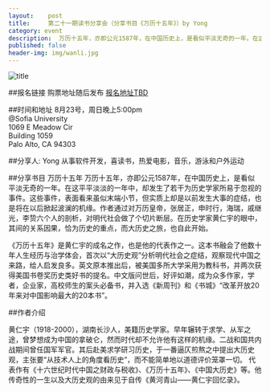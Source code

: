 ```yaml
---
layout:    post
title:     第二十一期读书分享会（分享书目《万历十五年》）by Yong 
category: event 
description:  万历十五年，亦即公元1587年，在中国历史上，是看似平淡无奇的一年。在这平平淡淡的一年中，却发生了若干为历史学家所易于忽视的事件。这些事件，表面看来虽似末端小节，但实质上却是以前发生大事的症结，也是将在以后掀起波澜的机缘。
published: false
header-img: img/wanli.jpg 
---
```


![title](http://lib.cufe.edu.cn/upload_files/article/34/7_20150625050250_20150625%E4%B8%87%E5%8E%86%E5%8D%81%E4%BA%94%E5%B9%B4.jpg)

##报名链接
购票地址随后发布
[报名地址TBD]()

##时间和地址
8月23号，周日晚上5:00pm <br>
@Sofia University  
1069 E Meadow Cir   
Building 1059   
Palo Alto, CA 94303

##分享人: Yong 
从事软件开发，喜读书，热爱电影，音乐，游泳和户外运动

##分享书目 万历十五年
万历十五年，亦即公元1587年，在中国历史上，是看似平淡无奇的一年。在这平平淡淡的一年中，却发生了若干为历史学家所易于忽视的事件。这些事件，表面看来虽似末端小节，但实质上却是以前发生大事的症结，也是将在以后掀起波澜的机缘。作者通过对万历皇帝，张居正，申时行，海瑞，戚继光，李贽六个人的剖析，对明代社会做了个切片断层。在历史学家黄仁宇的眼中，其间的关系因果，恰为历史的重点，而大历史之旅，也自此开始。

《万历十五年》是黄仁宇的成名之作，也是他的代表作之一。这本书融会了他数十年人生经历与治学体会，首次以“大历史观”分析明代社会之症结，观察现代中国之来路，给人启发良多。英文原本推出后，被美国多所大学采用为教科书，并两次获得美国书卷奖历史类好书的提名。中文版问世后，好评如潮，成为众多作家，学者，企业家，高校师生的案头必备书，并入选《新周刊》和《书城》“改革开放20年来对中国影响最大的20本书”。
 
##作者介绍 

黄仁宇（1918-2000），湖南长沙人，美籍历史学家。早年辗转于求学、从军之途，曾梦想成为中国的拿破仑，然而时代却不允许他有这样的机缘。二战和国共内战期间曾任国军军官。其后赴美求学研习历史，于一番逼仄煎熬之中提出大历史观，主张要“从技术人上的角度看历史”，而不能简单地以道德评价笼罩一切。
代表作有《十六世纪时代中国之财政与税收》、《万历十五年》、《中国大历史》等。他传奇性的一生以及大历史观的由来见于自传《黄河青山——黄仁宇回忆录》。
